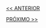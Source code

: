 [<< ANTERIOR](https://github.com/pvreboucas/integracao-continua-ci/blob/aula-02/aulas/README.md)



[PRÓXIMO >>](https://github.com/pvreboucas/integracao-continua-ci/blob/aula-04/aulas/README.md)

